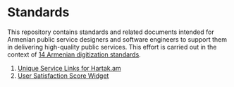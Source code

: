# Standards

This repository contains standards and related documents intended for Armenian public service designers and software engineers to support them in delivering high-quality public services. This effort is carried out in the context of [14 Armenian digitization standards](https://standards.hightech.gov.am/).

1. [Unique Service Links for Hartak.am](./docs/unique-service-links/en.md)
2. [User Satisfaction Score Widget](./docs/user-satisfaction-widget/en.md)
